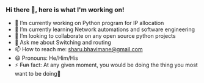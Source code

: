 ### Hi there 👋, here is what I'm working on!


- 🔭 I’m currently working on Python program for IP allocation
- 🌱 I’m currently learning Network automations and software engineering
- 👯 I’m looking to collaborate on any open source python projects 
- 💬 Ask me about Switching and routing
- 📫 How to reach me: sharu.bhavimane@gmail.com
- 😄 Pronouns: He/Him/His
- ⚡ <s>Fun</s> fact: At any given moment, you would be doing the thing you most want to be doing🤨
